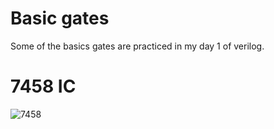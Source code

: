 # Basic gates

Some of the basics gates are practiced in my day 1 of verilog.

# 7458 IC

![7458](https://github.com/user-attachments/assets/90995015-336c-43ef-96bb-777a37d26175)
